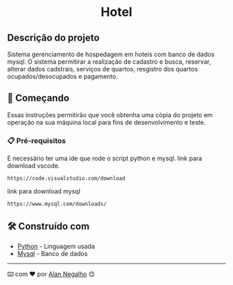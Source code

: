 <h1 align="center"> Hotel </h1>

<h2> Descrição do projeto </h2>

Sistema  gerenciamento de hospedagem em hoteis com banco de dados mysql. O sistema permitirar a realização de cadastro e busca, reservar, alterar dados cadstrais, 
serviços de quartos, resgistro dos quartos ocupados/desocupados e pagamento.

## 🚀 Começando

Essas instruções permitirão que você obtenha uma cópia do projeto em operação na sua máquina local para fins de desenvolvimento e teste.
 
### 📋 Pré-requisitos

E necessário ter uma ide que rode o script python e mysql. 
link para download vscode.
```
https://code.visualstudio.com/download
```

link para download mysql

```
https://www.mysql.com/downloads/
```


## 🛠️ Construído com


* [Python](https://www.python.org/) - Linguagem usada
* [Mysql](https://www.mysql.com/) - Banco de dados


---
⌨️ com ❤️ por [Alan Negalho](https://github.com/AlanNegalho) 😊
